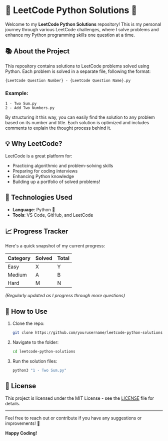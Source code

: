 # 🧠 LeetCode Python Solutions 🚀

Welcome to my **LeetCode Python Solutions** repository! This is my personal journey through various LeetCode challenges, where I solve problems and enhance my Python programming skills one question at a time.

## 📚 About the Project

This repository contains solutions to LeetCode problems solved using Python. Each problem is solved in a separate file, following the format:

```
{LeetCode Question Number} - {LeetCode Question Name}.py
```

### Example:
```
1 - Two Sum.py
2 - Add Two Numbers.py
```

By structuring it this way, you can easily find the solution to any problem based on its number and title. Each solution is optimized and includes comments to explain the thought process behind it.

## 💡 Why LeetCode?

LeetCode is a great platform for:
- Practicing algorithmic and problem-solving skills
- Preparing for coding interviews
- Enhancing Python knowledge
- Building up a portfolio of solved problems!

## 🔧 Technologies Used
- **Language**: Python 🐍
- **Tools**: VS Code, GitHub, and LeetCode

## 📈 Progress Tracker

Here's a quick snapshot of my current progress:

| **Category** | **Solved** | **Total** |
|--------------|------------|-----------|
| Easy         | X          | Y         |
| Medium       | A          | B         |
| Hard         | M          | N         |

_(Regularly updated as I progress through more questions)_

## 🚀 How to Use

1. Clone the repo:
   ```bash
   git clone https://github.com/yourusername/leetcode-python-solutions.git
   ```
2. Navigate to the folder:
   ```bash
   cd leetcode-python-solutions
   ```
3. Run the solution files:
   ```bash
   python3 "1 - Two Sum.py"
   ```

## 📄 License

This project is licensed under the MIT License - see the [LICENSE](LICENSE) file for details.

---

Feel free to reach out or contribute if you have any suggestions or improvements! 🎉

**Happy Coding!**

